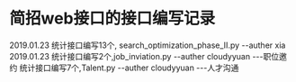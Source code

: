 # 简招web接口的接口编写记录

2019.01.23 统计接口编写13个, search_optimization_phase_II.py  --auther xia
2019.01.23 统计接口编写2个,job_inviation.py --auther cloudyyuan  ---职位邀约
           统计接口编写7个,Talent.py --auther cloudyyuan ---人才沟通